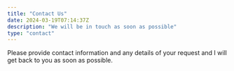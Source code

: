 ```yaml
---
title: "Contact Us"
date: 2024-03-19T07:14:37Z
description: "We will be in touch as soon as possible"
type: "contact"
---
```


Please provide contact information and any details of your request and I will get back to you as soon as possible.
